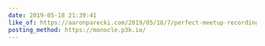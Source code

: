```yaml
---
date: 2019-05-18 21:39:41
like_of: https://aaronparecki.com/2019/05/18/7/perfect-meetup-recording-kit
posting_method: https://monocle.p3k.io/
---
```

